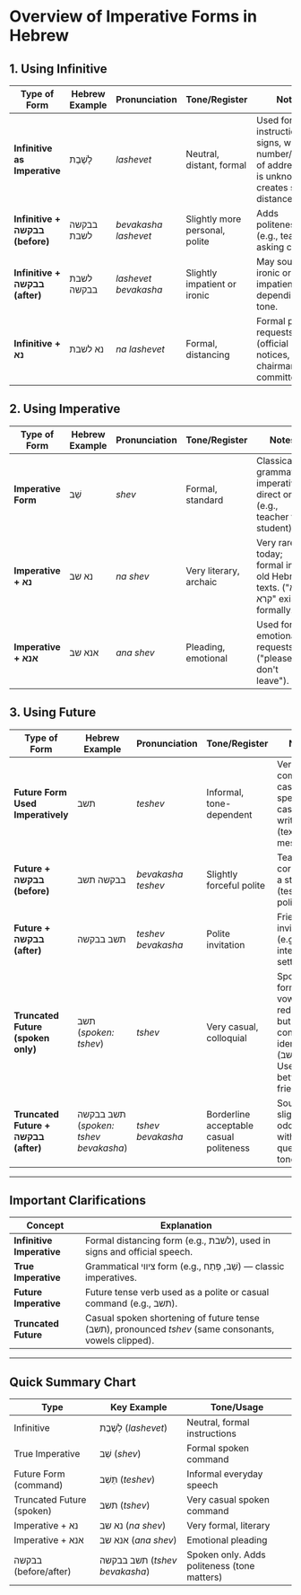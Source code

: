 # Overview of Imperative Forms in Hebrew

## 1. Using Infinitive

| **Type of Form**                 | **Hebrew Example**         | **Pronunciation**        | **Tone/Register**   | **Notes** |
|-------------------------------|-------------------------|----------------------|-------------------------------|-------|
| **Infinitive as Imperative**  | לָשֶׁבֶת                 | *lashevet*            | Neutral, distant, formal       | Used for instructions, signs, where number/gender of addressees is unknown; creates social distance. |
| **Infinitive + בבקשה (before)** | בבקשה לשבת              | *bevakasha lashevet* | Slightly more personal, polite | Adds politeness (e.g., teacher asking class). |
| **Infinitive + בבקשה (after)** | לשבת בבקשה              | *lashevet bevakasha* | Slightly impatient or ironic   | May sound ironic or impatient depending on tone. |
| **Infinitive + נא**           | נא לשבת                 | *na lashevet*         | Formal, distancing             | Formal polite requests (official notices, chairman to committee). |

## 2. Using Imperative

| **Type of Form**                 | **Hebrew Example**         | **Pronunciation**        | **Tone/Register**   | **Notes** |
|-------------------------------|-------------------------|----------------------|-------------------------------|-------|
| **Imperative Form**    | שֵׁב                     | *shev*               | Formal, standard               | Classical grammatical imperative; direct order (e.g., teacher to student). |
| **Imperative + נא**           | נא שב                  | *na shev*             | Very literary, archaic         | Very rare today; formal in old Hebrew texts. ("נא קרא" exists formally.) |
| **Imperative + אנא**          | אנא שב                  | *ana shev*            | Pleading, emotional            | Used for emotional requests ("please don't leave"). |

## 3. Using Future

| **Type of Form**                 | **Hebrew Example**         | **Pronunciation**        | **Tone/Register**   | **Notes** |
|-------------------------------|-------------------------|----------------------|-------------------------------|-------|
| **Future Form Used Imperatively** | תשב                   | *teshev*             | Informal, tone-dependent       | Very common in casual speech and casual writing (texts, messages). |
| **Future + בבקשה (before)**    | בבקשה תשב               | *bevakasha teshev*   | Slightly forceful polite        | Teacher correcting a student (testy politeness). |
| **Future + בבקשה (after)**     | תשב בבקשה               | *teshev bevakasha*   | Polite invitation               | Friendly invitation (e.g., interview setting). |
| **Truncated Future (spoken only)** | תשב (*spoken: tshev*)  | *tshev*              | Very casual, colloquial         | Spoken form: vowels reduced but consonants identical (תשב). Used between friends.  |
| **Truncated Future + בבקשה (after)**  | תשב בבקשה (*spoken: tshev bevakasha*) | *tshev bevakasha* | Borderline acceptable casual politeness | Sounds slightly odd, better with a questioning tone. |

---

## Important Clarifications

| **Concept**        | **Explanation** |
|----------------|-------------|
| **Infinitive Imperative** | Formal distancing form (e.g., לשבת), used in signs and official speech. |
| **True Imperative**  | Grammatical ציווי form (e.g., שֵׁב, פְּתַח) — classic imperatives. |
| **Future Imperative**| Future tense verb used as a polite or casual command (e.g., תשב). |
| **Truncated Future** | Casual spoken shortening of future tense (תשב), pronounced *tshev* (same consonants, vowels clipped). |

---

## Quick Summary Chart

| **Type**                      | **Key Example**           | **Tone/Usage**                |
|----------------------------|------------------------|------------------------------|
| Infinitive                 | לָשֶׁבֶת (*lashevet*)    | Neutral, formal instructions |
| True Imperative            | שֵׁב (*shev*)           | Formal spoken command        |
| Future Form (command)      | תֵּשֵׁב (*teshev*)       | Informal everyday speech     |
| Truncated Future (spoken)  | תשב (*tshev*)           | Very casual spoken command   |
| Imperative + נא            | נא שב  (*na shev*)       | Very formal, literary        |
| Imperative + אנא           | אנא שב (*ana shev*)     | Emotional pleading           |
| בבקשה (before/after)       | תשב בבקשה (*tshev bevakasha*) | Spoken only. Adds politeness (tone matters) |
